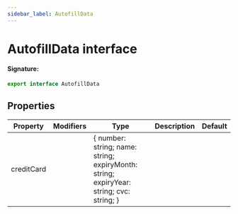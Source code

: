 ```yaml
---
sidebar_label: AutofillData
---
```


# AutofillData interface

#### Signature:

```typescript
export interface AutofillData
```

## Properties

| Property   | Modifiers | Type                                                                                    | Description | Default |
| ---------- | --------- | --------------------------------------------------------------------------------------- | ----------- | ------- |
| creditCard |           | { number: string; name: string; expiryMonth: string; expiryYear: string; cvc: string; } |             |         |
